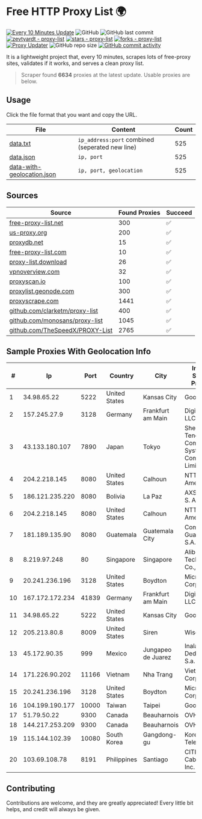 
# Free HTTP Proxy List 🌍

[![Every 10 Minutes Update](https://github.com/mertguvencli/http-proxy-list/actions/workflows/main.yml/badge.svg?branch=main)](https://github.com/mertguvencli/http-proxy-list/actions/workflows/main.yml)
![GitHub](https://img.shields.io/github/license/mertguvencli/http-proxy-list)
![GitHub last commit](https://img.shields.io/github/last-commit/mertguvencli/http-proxy-list)
[![zevtyardt - proxy-list](https://img.shields.io/static/v1?label=zevtyardt&message=proxy-list&color=blue&logo=github)](https://github.com/zevtyardt/proxy-list "Go to GitHub repo")
[![stars - proxy-list](https://img.shields.io/github/stars/zevtyardt/proxy-list?style=social)](https://github.com/zevtyardt/proxy-list)
[![forks - proxy-list](https://img.shields.io/github/forks/zevtyardt/proxy-list?style=social)](https://github.com/zevtyardt/proxy-list)
[![Proxy Updater](https://github.com/zevtyardt/proxy-list/workflows/Proxy%20Updater/badge.svg)](https://github.com/zevtyardt/proxy-list/actions?query=workflow:"Proxy+Updater")
![GitHub repo size](https://img.shields.io/github/repo-size/zevtyardt/proxy-list)
[![GitHub commit activity](https://img.shields.io/github/commit-activity/m/zevtyardt/proxy-list?logo=commits)](https://github.com/zevtyardt/proxy-list/commits/main)

It is a lightweight project that, every 10 minutes, scrapes lots of free-proxy sites, validates if it works, and serves a clean proxy list.

> Scraper found **6634** proxies at the latest update. Usable proxies are below.

## Usage

Click the file format that you want and copy the URL.

|File|Content|Count|
|----|-------|-----|
|[data.txt](https://raw.githubusercontent.com/mertguvencli/http-proxy-list/main/proxy-list/data.txt)|`ip_address:port` combined (seperated new line)|525|
|[data.json](https://raw.githubusercontent.com/mertguvencli/http-proxy-list/main/proxy-list/data.json)|`ip, port`|525|
|[data-with-geolocation.json](https://raw.githubusercontent.com/mertguvencli/http-proxy-list/main/proxy-list/data-with-geolocation.json)|`ip, port, geolocation`|525|

## Sources

|Source|Found Proxies|Succeed|
|------|-------------|-------|
|[free-proxy-list.net](https://free-proxy-list.net)|300|✅|
|[us-proxy.org](https://www.us-proxy.org)|200|✅|
|[proxydb.net](http://proxydb.net)|15|✅|
|[free-proxy-list.com](https://free-proxy-list.com/?page=&port=&type%5B%5D=http&type%5B%5D=https&up_time=0&search=Search)|10|✅|
|[proxy-list.download](https://www.proxy-list.download/HTTP)|26|✅|
|[vpnoverview.com](https://vpnoverview.com/privacy/anonymous-browsing/free-proxy-servers)|32|✅|
|[proxyscan.io](https://www.proxyscan.io)|100|✅|
|[proxylist.geonode.com](https://proxylist.geonode.com/api/proxy-list?limit=300&page=1&sort_by=lastChecked&sort_type=desc&protocols=http,https)|300|✅|
|[proxyscrape.com](https://api.proxyscrape.com/v2/?request=displayproxies&protocol=http&timeout=10000&country=all&ssl=all&anonymity=all)|1441|✅|
|[github.com/clarketm/proxy-list](https://raw.githubusercontent.com/clarketm/proxy-list/master/proxy-list-raw.txt)|400|✅|
|[github.com/monosans/proxy-list](https://raw.githubusercontent.com/monosans/proxy-list/main/proxies/http.txt)|1045|✅|
|[github.com/TheSpeedX/PROXY-List](https://raw.githubusercontent.com/TheSpeedX/PROXY-List/master/http.txt)|2765|✅|


## Sample Proxies With Geolocation Info

|#|Ip|Port|Country|City|Internet Service Provider|
|-|--|----|-------|----|-------------------------|
|1|34.98.65.22|5222|United States|Kansas City|Google LLC|
|2|157.245.27.9|3128|Germany|Frankfurt am Main|DigitalOcean, LLC|
|3|43.133.180.107|7890|Japan|Tokyo|Shenzhen Tencent Computer Systems Company Limited|
|4|204.2.218.145|8080|United States|Calhoun|NTT America, Inc.|
|5|186.121.235.220|8080|Bolivia|La Paz|AXS Bolivia S. A.|
|6|204.2.218.145|8080|United States|Calhoun|NTT America, Inc.|
|7|181.189.135.90|8080|Guatemala|Guatemala City|Comcel Guatemala S.A.|
|8|8.219.97.248|80|Singapore|Singapore|Alibaba (US) Technology Co., Ltd.|
|9|20.241.236.196|3128|United States|Boydton|Microsoft Corporation|
|10|167.172.172.234|41839|Germany|Frankfurt am Main|DigitalOcean, LLC|
|11|34.98.65.22|5222|United States|Kansas City|Google LLC|
|12|205.213.80.8|8009|United States|Siren|WiscNet|
|13|45.172.90.35|999|Mexico|Jungapeo de Juarez|Inalambrico Dedicado S.a. De C.V.|
|14|171.226.90.202|11166|Vietnam|Nha Trang|Viettel Corporation|
|15|20.241.236.196|3128|United States|Boydton|Microsoft Corporation|
|16|104.199.190.177|10000|Taiwan|Taipei|Google LLC|
|17|51.79.50.22|9300|Canada|Beauharnois|OVH SAS|
|18|144.217.253.209|9300|Canada|Beauharnois|OVH SAS|
|19|115.144.102.39|10080|South Korea|Gangdong-gu|Korea Telecom|
|20|103.69.108.78|8191|Philippines|Santiago|CITI Cableworld Inc.|



## Contributing

Contributions are welcome, and they are greatly appreciated! Every
little bit helps, and credit will always be given.

